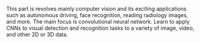 This part is revolves mainly computer vision and its exciting applications such as autonomous driving, face recognition, reading radiology images, and more.
The main focus is convolutional neural network. Learn to apply CNNs to visual detection and recognition tasks to a variety of image, video, and other 2D or 3D data.
